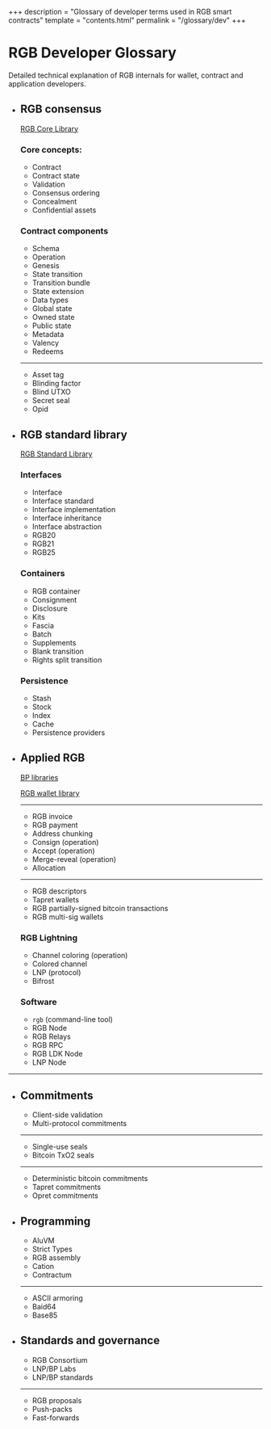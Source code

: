 +++
description = "Glossary of developer terms used in RGB smart contracts"
template = "contents.html"
permalink = "/glossary/dev"
+++

# RGB Developer Glossary

Detailed technical explanation of RGB internals for wallet, contract and application developers.

- ## RGB consensus

  <a href="" class="button inline">RGB Core Library</a>

  ### Core concepts:
  - Contract
  - Contract state
  - Validation
  - Consensus ordering
  - Concealment
  - Confidential assets
    
  ### Contract components
  - Schema
  - Operation
  - Genesis
  - State transition
  - Transition bundle
  - State extension
  - Data types
  - Global state
  - Owned state
  - Public state
  - Metadata
  - Valency
  - Redeems

  ---
  
  - Asset tag
  - Blinding factor
  - Blind UTXO
  - Secret seal
  - Opid

- ## RGB standard library

  <a href="" class="button inline">RGB Standard Library</a>

  ### Interfaces

  - Interface
  - Interface standard
  - Interface implementation
  - Interface inheritance
  - Interface abstraction
  - RGB20
  - RGB21
  - RGB25

  ### Containers

  - RGB container
  - Consignment
  - Disclosure
  - Kits
  - Fascia
  - Batch
  - Supplements
  - Blank transition
  - Rights split transition

  ### Persistence

  - Stash
  - Stock
  - Index
  - Cache
  - Persistence providers

- ## Applied RGB

  <a href="" class="button inline">BP libraries</a>

  <a href="" class="button inline">RGB wallet library</a>
  
  ---

  - RGB invoice
  - RGB payment
  - Address chunking
  - Consign (operation)
  - Accept (operation)
  - Merge-reveal (operation)
  - Allocation

  ---

  - RGB descriptors
  - Tapret wallets
  - RGB partially-signed bitcoin transactions
  - RGB multi-sig wallets

  ### RGB Lightning

  - Channel coloring (operation)
  - Colored channel
  - LNP (protocol)
  - Bifrost

  ### Software

  - `rgb` (command-line tool)
  - RGB Node
  - RGB Relays
  - RGB RPC
  - RGB LDK Node
  - LNP Node

---

- ## Commitments

  - Client-side validation
  - Multi-protocol commitments
  ---
  - Single-use seals
  - Bitcoin TxO2 seals
  ---
  - Deterministic bitcoin commitments
  - Tapret commitments
  - Opret commitments

- ## Programming

  - AluVM
  - Strict Types
  - RGB assembly
  - Cation
  - Contractum

  ---

  - ASCII armoring
  - Baid64
  - Base85

- ## Standards and governance

  - RGB Consortium
  - LNP/BP Labs
  - LNP/BP standards
  ---
  - RGB proposals
  - Push-packs
  - Fast-forwards
